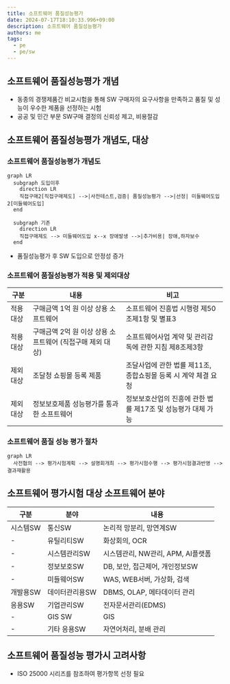 ```yaml
---
title: 소프트웨어 품질성능평가
date: 2024-07-17T18:10:33.996+09:00
description: 소프트웨어 품질성능평가
authors: me
tags:
  - pe
  - pe/sw
---
```


## 소프트웨어 품질성능평가 개념

- 동종의 경쟁제품간 비교시험을 통해 SW 구매자의 요구사항을 만족하고 품질 및 성능이 우수한 제품을 선정하는 시험
- 공공 및 민간 부문 SW구매 결정의 신뢰성 제고, 비용절감

## 소프트웨어 품질성능평가 개념도, 대상

### 소프트웨어 품질성능평가 개념도

```mermaid
graph LR
  subgraph 도입이후
    direction LR
    직접구매2[직접구매제도] -->|사전테스트,검증| 품질성능평가 -->|선정| 미들웨어도입2[미들웨어도입]
  end

  subgraph 기존
    direction LR
    직접구매제도 --> 미들웨어도입 x--x 장애발생 -->|추가비용| 장애,하자보수
  end
```

- 품질성능평가 후 SW 도입으로 안정성 증가

### 소프트웨어 품질성능평가 적용 및 제외대상

| 구분 | 내용 | 비고 |
| --- | --- | --- |
| 적용대상 | 구매금액 1억 원 이상 상용 소프트웨어 | 소프트웨어 진흥법 시행령 제50조제1항 및 별표3 |
| 적용대상 | 구매금액 2억 원 이상 상용 소프트웨어 (직접구매 제외 대상) | 소프트웨어사업 계약 및 관리감독에 관한 지침 제8조제3항 |
| 제외대상 | 조달청 쇼핑몰 등록 제품 | 조달사업에 관한 법률 제11조, 종합쇼핑몰 등록 시 계약 체결 요청 |
| 제외대상 | 정보보호제품 성능평가를 통과한 소프트웨어 | 정보보호산업의 진흥에 관한 법률 제17조 및 성능평가 대체 가능 |

### 소프트웨어 품질 성능 평가 절차

```mermaid
graph LR
  사전협의 --> 평가시험계획 --> 설명회개최 --> 평가시험수행 --> 평가시험결과반영 --> 결과재활용
```

## 소프트웨어 평가시험 대상 소프트웨어 분야

| 구분 | 분야 | 내용 |
| --- | --- | --- |
| 시스템SW | 통신SW | 논리적 망분리, 망연계SW |
| - | 유틸리티SW | 화상회의, OCR |
| - | 시스템관리SW | 시스템관리, NW관리, APM, AI플랫폼 |
| - | 정보보호SW | DB, 보안, 접근제어, 개인정보SW |
| - | 미들웨어SW | WAS, WEB서버, 가상화, 검색 |
| 개발용SW | 데이터관리용SW | DBMS, OLAP, 메타데이터 관리 |
| 응용SW | 기업관리SW | 전자문서관리(EDMS) |
| - | GIS SW | GIS |
| - | 기타 응용SW | 자연어처리, 분배 관리 |

## 소프트웨어 품질성능 평가시 고려사항

- ISO 25000 시리즈를 참조하여 평가항목 선정 필요
